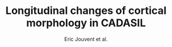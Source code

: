 ---
cat: gaia
subcat: architecture
bestof: false
author: Eric Jouvent et al.
title: Longitudinal changes of cortical morphology in CADASIL
journal: Neurobiology of Aging
year: 2012
type: article
doi: 10.1016/j.neurobiolaging.2011.09.013
---